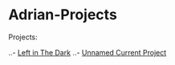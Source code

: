 # Adrian-Projects

Projects:

  ..- [Left in The Dark](https://www.google.com)
  ..- [Unnamed Current Project](https://www.google.com)
